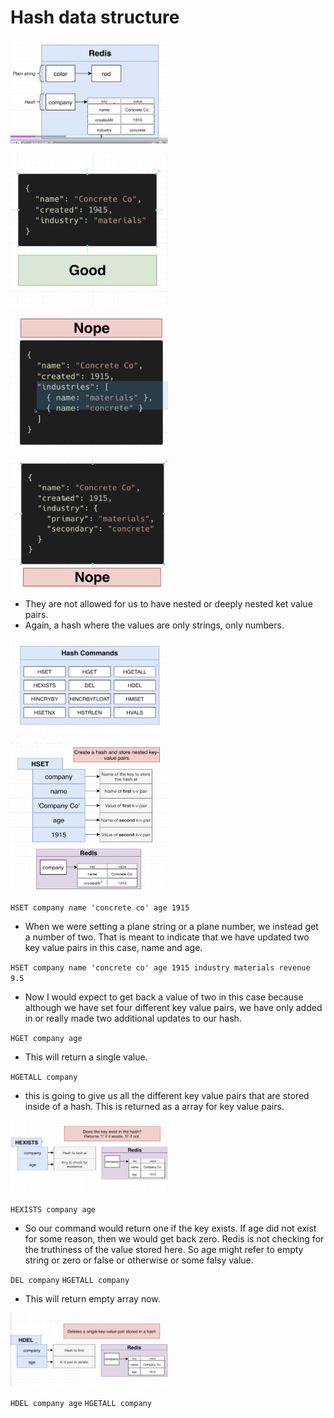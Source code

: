 # Hash data structure

[<img src="./pictures/hash_data_structure.png" width="50%"/>](./pictures/hash_data_structure.png)

[<img src="./pictures/good_hash.png" width="50%"/>](./pictures/good_hash.png)

[<img src="./pictures/bad_hash.png" width="50%"/>](./pictures/bad_hash.png)

[<img src="./pictures/bad_hash2.png" width="50%"/>](./pictures/bad_hash2.png)

- They are not allowed for us to have nested or deeply nested ket value pairs.
- Again, a hash where the values are only strings, only numbers.

[<img src="./pictures/hash_commands.png" width="50%"/>](./pictures/hash_commands.png)

[<img src="./pictures/hset.png" width="50%"/>](./pictures/hset.png)

`HSET company name 'concrete co' age 1915`

- When we were setting a plane string or a plane number, we instead get a number of two. That is meant to indicate that we have updated two key value pairs in this case, name and age.

`HSET company name 'concrete co' age 1915 industry materials revenue 9.5`

- Now I would expect to get back a value of two in this case because although we have set four different key value pairs, we have only added in or really made two additional updates to our hash.

`HGET company age`

- This will return a single value.

`HGETALL company`

- this is going to give us all the different key value pairs that are stored inside of a hash. This is returned as a array for key value pairs.

[<img src="./pictures/hexists.png" width="50%"/>](./pictures/hexists.png)

`HEXISTS company age`

- So our command would return one if the key exists. If age did not exist for some reason, then we would get back zero. Redis is not checking for the truthiness of the value stored here. So age might refer to empty string or zero or false or otherwise or some falsy value.

`DEL company`
`HGETALL company`

- This will return empty array now.

[<img src="./pictures/hdel.png" width="50%"/>](./pictures/hdel.png)

`HDEL company age`
`HGETALL company`
